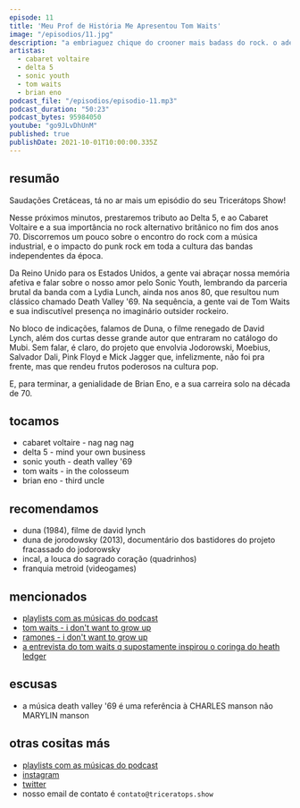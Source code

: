 ```yaml
---
episode: 11
title: 'Meu Prof de História Me Apresentou Tom Waits'
image: "/episodios/11.jpg"
description: "a embriaguez chique do crooner mais badass do rock. o adeus de um dos pilares da música industrial moderna, quase no mesmo dia em que se despede uma das frontgirls mais subestimadas do punk rock. e o noise sempre avant-garde do nosso sonic youth da massa..."
artistas:
  - cabaret voltaire
  - delta 5
  - sonic youth
  - tom waits
  - brian eno
podcast_file: "/episodios/episodio-11.mp3"
podcast_duration: "50:23"
podcast_bytes: 95984050
youtube: "go9JLvDhUnM"
published: true
publishDate: 2021-10-01T10:00:00.335Z
---
```

## resumão

Saudações Cretáceas, tá no ar mais um episódio do seu Tricerátops Show!

Nesse próximos minutos, prestaremos tributo ao Delta 5, e ao Cabaret Voltaire e a sua importância no rock alternativo britânico no fim dos anos 70. Discorremos um pouco sobre o encontro do rock com a música industrial, e o impacto do punk rock em toda a cultura das bandas independentes da época.

Da Reino Unido para os Estados Unidos, a gente vai abraçar nossa memória afetiva e falar sobre o nosso amor pelo Sonic Youth, lembrando da parceria brutal da banda com a Lydia Lunch, ainda nos anos 80, que resultou num clássico chamado Death Valley '69. Na sequência, a gente vai de Tom Waits e sua indiscutível presença no imaginário outsider rockeiro.

No bloco de indicações, falamos de Duna, o filme renegado de David Lynch, além dos curtas desse grande autor que entraram no catálogo do Mubi. Sem falar, é claro, do projeto que envolvia Jodorowski, Moebius, Salvador Dali, Pink Floyd e Mick Jagger que, infelizmente, não foi pra frente, mas que rendeu frutos poderosos na cultura pop.  

E, para terminar, a genialidade de Brian Eno, e a sua carreira solo na década de 70.

## tocamos

* cabaret voltaire - nag nag nag
* delta 5 - mind your own business
* sonic youth - death valley '69
* tom waits - in the colosseum
* brian eno - third uncle

## recomendamos

* duna (1984), filme de david lynch
* duna de jorodowsky (2013), documentário dos bastidores do projeto fracassado do jodorowsky
* incal, a louca do sagrado coração (quadrinhos)
* franquia metroid (videogames)

## mencionados

* [playlists com as músicas do podcast](https://www.triceratops.show/playlists/)
* [tom waits - i don't want to grow up](https://www.youtube.com/watch?v=CWh4xHeFMIQ)
* [ramones - i don't want to grow up](https://www.youtube.com/watch?v=bH17fIsYirI)
* [a entrevista do tom waits q supostamente inspirou o coringa do heath ledger](https://www.youtube.com/watch?v=gCSc6E4yG9s)

## escusas

* a música death valley '69 é uma referência à CHARLES manson não MARYLIN manson 

## otras cositas más

* [playlists com as músicas do podcast](https://www.triceratops.show/playlists/)
* [instagram](https://www.instagram.com/triceratops.show/)
* [twitter](https://twitter.com/TriceratopsShow/)
* nosso email de contato é `contato@triceratops.show`